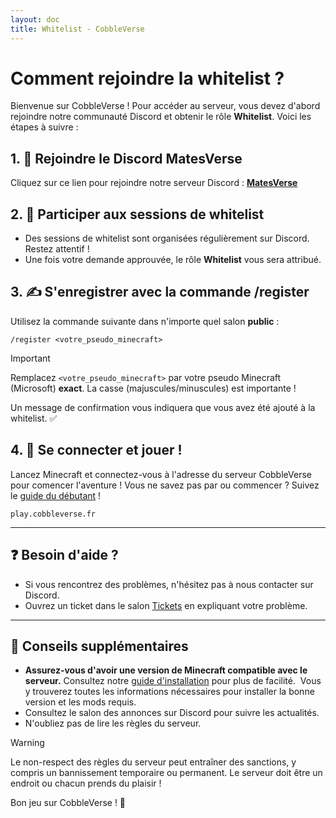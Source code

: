 ```yaml
---
layout: doc
title: Whitelist - CobbleVerse
---
```


#  Comment rejoindre la whitelist ?

Bienvenue sur CobbleVerse ! Pour accéder au serveur, vous devez d'abord rejoindre notre communauté Discord et obtenir le rôle **Whitelist**. Voici les étapes à suivre :

## 1. 👥 Rejoindre le Discord MatesVerse

Cliquez sur ce lien pour rejoindre notre serveur Discord : **[MatesVerse](https://discord.gg/Cd8p5vfGCX)**

## 2. 🔑 Participer aux sessions de whitelist

* Des sessions de whitelist sont organisées régulièrement sur Discord. Restez attentif ! 
* Une fois votre demande approuvée, le rôle **Whitelist** vous sera attribué. 

## 3. ✍️ S'enregistrer avec la commande /register

Utilisez la commande suivante dans n'importe quel salon **public** :
```
/register <votre_pseudo_minecraft>
```
> [!IMPORTANT]
> Remplacez `<votre_pseudo_minecraft>` par votre pseudo Minecraft (Microsoft) **exact**. La casse (majuscules/minuscules) est importante !

Un message de confirmation vous indiquera que vous avez été ajouté à la whitelist. ✅

## 4. 🚀 Se connecter et jouer !

Lancez Minecraft et connectez-vous à l'adresse du serveur CobbleVerse pour comencer l'aventure ! Vous ne savez pas par ou commencer ? Suivez le [guide du débutant](/beginner-guide) !

```
play.cobbleverse.fr
```

---

## ❓ Besoin d'aide ?

* Si vous rencontrez des problèmes, n'hésitez pas à nous contacter sur Discord. 
* Ouvrez un ticket dans le salon [Tickets](https://discord.com/channels/998562990053933066/1275068173363843163) en expliquant votre problème. 

---

## 📜 Conseils supplémentaires

* **Assurez-vous d'avoir une version de Minecraft compatible avec le serveur.** Consultez notre [guide d'installation](/install) pour plus de facilité. ️ Vous y trouverez toutes les informations nécessaires pour installer la bonne version et les mods requis.
* Consultez le salon des annonces sur Discord pour suivre les actualités. 
* N'oubliez pas de lire les règles du serveur. 

> [!WARNING]
> Le non-respect des règles du serveur peut entraîner des sanctions, y compris un bannissement temporaire ou permanent. Le serveur doit être un endroit ou chacun prends du plaisir !

Bon jeu sur CobbleVerse ! 🚀